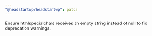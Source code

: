 ```yaml
---
"@headstartwp/headstartwp": patch
---
```


Ensure htmlspecialchars receives an empty string instead of null to fix deprecation warnings.
